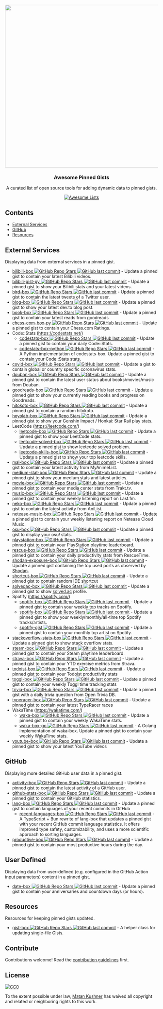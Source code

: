 <p align="center">
  <img src="https://user-images.githubusercontent.com/4658208/57482610-14f64480-7273-11e9-862e-80d9fe332311.png" width="535">
  <h3 align="center">Awesome Pinned Gists</h3>
  <p align="center">A curated list of open source tools for adding dynamic data to pinned gists.<p>
  <p align="center">
    <a href="https://awesome.re"><img src="https://awesome.re/badge.svg" alt="Awesome Lists"></a>
  </p>
</p>

## Contents

- [External Services](#external-services)
- [GitHub](#github)
- [Resources](#resources)

## External Services

Displaying data from external services in a pinned gist.

- [bilibili-box ![GitHub Repo Stars](https://img.shields.io/github/stars/KeJunMao/bilibili-box) ![GitHub last commit](https://img.shields.io/github/last-commit/KeJunMao/bilibili-box)](https://github.com/KeJunMao/bilibili-box) - Update a pinned gist to contain your latest Bilibili videos.
- [bilibili-gist-py ![GitHub Repo Stars](https://img.shields.io/github/stars/luyanci/bilibili-gist-py) ![GitHub last commit](https://img.shields.io/github/last-commit/luyanci/bilibili-gist-py)](https://github.com/luyanci/bilibili-gist-py) - Update a pinned gist to show your Bilibili stats and your latest videos.
- [bird-box ![GitHub Repo Stars](https://img.shields.io/github/stars/matchai/bird-box) ![GitHub last commit](https://img.shields.io/github/last-commit/matchai/bird-box)](https://github.com/matchai/bird-box) - Update a pinned gist to contain the latest tweets of a Twitter user.
- [blog-box ![GitHub Repo Stars](https://img.shields.io/github/stars/Aveek-Saha/blog-box) ![GitHub last commit](https://img.shields.io/github/last-commit/Aveek-Saha/blog-box)](https://github.com/Aveek-Saha/blog-box) - Update a pinned gist to show your latest dev.to blog post.
- [book-box ![GitHub Repo Stars](https://img.shields.io/github/stars/amorriscode/book-box) ![GitHub last commit](https://img.shields.io/github/last-commit/amorriscode/book-box)](https://github.com/amorriscode/book-box) - Update a pinned gist to contain your latest reads from goodreads
- [chess-com-box-py ![GitHub Repo Stars](https://img.shields.io/github/stars/sciencepal/chess-com-box-py) ![GitHub last commit](https://img.shields.io/github/last-commit/sciencepal/chess-com-box-py)](https://github.com/sciencepal/chess-com-box-py) - Update a pinned gist to contain your Chess.com Ratings.
- Code::Stats (https://codestats.net/)
    - [codestats-box ![GitHub Repo Stars](https://img.shields.io/github/stars/Ancientwood/codestats-box) ![GitHub last commit](https://img.shields.io/github/last-commit/Ancientwood/codestats-box)](https://github.com/Ancientwood/codestats-box) - Update a pinned gist to contain your daily Code::Stats.
    - [codestats-box-python ![GitHub Repo Stars](https://img.shields.io/github/stars/aksh1618/codestats-box-python) ![GitHub last commit](https://img.shields.io/github/last-commit/aksh1618/codestats-box-python)](https://github.com/aksh1618/codestats-box-python) - A Python implementation of codestats-box. Update a pinned gist to contain your Code::Stats stats.
- [covid-box ![GitHub Repo Stars](https://img.shields.io/github/stars/puf17640/covid-box) ![GitHub last commit](https://img.shields.io/github/last-commit/puf17640/covid-box)](https://github.com/puf17640/covid-box) - Update a gist to contain global or country specific coronavirus stats.
- [douban-box ![GitHub Repo Stars](https://img.shields.io/github/stars/CodeDaraW/douban-box) ![GitHub last commit](https://img.shields.io/github/last-commit/CodeDaraW/douban-box)](https://github.com/CodeDaraW/douban-box) - Update a pinned gist to contain the latest user status about books/movies/music from Douban.
- [goodreads-box ![GitHub Repo Stars](https://img.shields.io/github/stars/mdluo/goodreads-box) ![GitHub last commit](https://img.shields.io/github/last-commit/mdluo/goodreads-box)](https://github.com/mdluo/goodreads-box) - Update a pinned gist to show your currently reading books and progress on Goodreads.
- [hitokoto-box ![GitHub Repo Stars](https://img.shields.io/github/stars/greenhandatsjtu/hitokoto-box) ![GitHub last commit](https://img.shields.io/github/last-commit/greenhandatsjtu/hitokoto-box)](https://github.com/greenhandatsjtu/hitokoto-box) - Update a pinned gist to contain a random hitokoto.
- [hoyolab-box ![GitHub Repo Stars](https://img.shields.io/github/stars/yangchang-n/HoYoLab-box) ![GitHub last commit](https://img.shields.io/github/last-commit/yangchang-n/HoYoLab-box)](https://github.com/yangchang-n/HoYoLab-box) - Update a pinned gist to show your Genshin Impact / Honkai: Star Rail play stats.
- LeetCode (https://leetcode.com/)
    - [leetcode-box ![GitHub Repo Stars](https://img.shields.io/github/stars/puiiyuen/leetcode-box) ![GitHub last commit](https://img.shields.io/github/last-commit/puiiyuen/leetcode-box)](https://github.com/puiiyuen/leetcode-box) - Update a pinned gist to show your LeetCode stats.
    - [leetcode-solved-box ![GitHub Repo Stars](https://img.shields.io/github/stars/Pudding124/leetcode-solved-box) ![GitHub last commit](https://img.shields.io/github/last-commit/Pudding124/leetcode-solved-box)](https://github.com/Pudding124/leetcode-solved-box) - Update a pinned gist to show leetcode solved problem.
    - [leetcode-skills-box ![GitHub Repo Stars](https://img.shields.io/github/stars/tbeachill/leetcode-skills-box) ![GitHub last commit](https://img.shields.io/github/last-commit/tbeachill/leetcode-skills-box)](https://github.com/tbeachill/leetcode-skills-box) - Update a pinned gist to show your top leetcode skills.
- [mal-box ![GitHub Repo Stars](https://img.shields.io/github/stars/jckli/mal-box) ![GitHub last commit](https://img.shields.io/github/last-commit/jckli/mal-box)](https://github.com/jckli/mal-box) - Update a pinned gist to contain your latest activity from MyAnimeList.
- [medium-stat-box ![GitHub Repo Stars](https://img.shields.io/github/stars/kylemocode/medium-stat-box) ![GitHub last commit](https://img.shields.io/github/last-commit/kylemocode/medium-stat-box)](https://github.com/kylemocode/medium-stat-box) - Update a pinned gist to show your medium stats and latest articles.
- [movie-box ![GitHub Repo Stars](https://img.shields.io/github/stars/LuisAlejandro/movie-box) ![GitHub last commit](https://img.shields.io/github/last-commit/LuisAlejandro/movie-box)](https://github.com/LuisAlejandro/movie-box) - Update a pinned gist to contain your media center stats from Trakt.tv.
- [music-box ![GitHub Repo Stars](https://img.shields.io/github/stars/jacc/music-box) ![GitHub last commit](https://img.shields.io/github/last-commit/jacc/music-box)](https://github.com/jacc/music-box) - Update a pinned gist to contain your weekly listening report on Last.fm.
- [neko-box ![GitHub Repo Stars](https://img.shields.io/github/stars/RangerDigital/neko-box) ![GitHub last commit](https://img.shields.io/github/last-commit/RangerDigital/neko-box)](https://github.com/RangerDigital/neko-box) - Update a pinned gist to contain the latest activity from AniList.
- [netease-music-box ![GitHub Repo Stars](https://img.shields.io/github/stars/Leecason/netease-music-box) ![GitHub last commit](https://img.shields.io/github/last-commit/Leecason/netease-music-box)](https://github.com/Leecason/netease-music-box) - Update a pinned gist to contain your weekly listening report on Netease Cloud Music.
- [osu-box ![GitHub Repo Stars](https://img.shields.io/github/stars/AiverAiva/osu-box) ![GitHub last commit](https://img.shields.io/github/last-commit/AiverAiva/osu-box)](https://github.com/AiverAiva/osu-box) - Update a pinned gist to display your osu! stats.
- [playstation-box ![GitHub Repo Stars](https://img.shields.io/github/stars/Swilder-M/playstation-box) ![GitHub last commit](https://img.shields.io/github/last-commit/Swilder-M/playstation-box)](https://github.com/Swilder-M/playstation-box) - Update a pinned gist to contain your PlayStation playtime leaderboard.
- [rescue-box ![GitHub Repo Stars](https://img.shields.io/github/stars/joshghent/rescue-box) ![GitHub last commit](https://img.shields.io/github/last-commit/joshghent/rescue-box)](https://github.com/joshghent/rescue-box) - Update a pinned gist to contain your daily productivity stats from RescueTime.
- [shodan-exposure-box ![GitHub Repo Stars](https://img.shields.io/github/stars/ChrisCarini/shodan-exposure-box) ![GitHub last commit](https://img.shields.io/github/last-commit/ChrisCarini/shodan-exposure-box)](https://github.com/ChrisCarini/shodan-exposure-box) - Update a pinned gist containing the top used ports as observed by [Shodan](https://www.shodan.io/).
- [shortcut-box ![GitHub Repo Stars](https://img.shields.io/github/stars/artemnovichkov/shortcut-box) ![GitHub last commit](https://img.shields.io/github/last-commit/artemnovichkov/shortcut-box)](https://github.com/artemnovichkov/shortcut-box) - Update a pinned gist to contain random IDE shortcut
- [solvedac-box ![GitHub Repo Stars](https://img.shields.io/github/stars/abiriadev/solvedac-box) ![GitHub last commit](https://img.shields.io/github/last-commit/abiriadev/solvedac-box)](https://github.com/abiriadev/solvedac-box) - Update a pinned gist to show [solved.ac](https://solved.ac) profile.
- Spotify (https://spotify.com/)
    - [spotify-box ![GitHub Repo Stars](https://img.shields.io/github/stars/izayl/spotify-box) ![GitHub last commit](https://img.shields.io/github/last-commit/izayl/spotify-box)](https://github.com/izayl/spotify-box) - Update a pinned gist to contain your weekly top tracks on Spotify.
    - [spotify-box ![GitHub Repo Stars](https://img.shields.io/github/stars/Aveek-Saha/spotify-box) ![GitHub last commit](https://img.shields.io/github/last-commit/Aveek-Saha/spotify-box)](https://github.com/Aveek-Saha/spotify-box) - Update a pinned gist to show your weekly/monthly/all-time top Spotify tracks/artists.
    - [spotify-gist ![GitHub Repo Stars](https://img.shields.io/github/stars/mporracindie/spotify-gist) ![GitHub last commit](https://img.shields.io/github/last-commit/mporracindie/spotify-gist)](https://github.com/mporracindie/spotify-gist) - Update a pinned gist to contain your monthly top artist on Spotify.
- [stackoverflow-stats-box ![GitHub Repo Stars](https://img.shields.io/github/stars/Pudding124/stackoverflow-stats-box) ![GitHub last commit](https://img.shields.io/github/last-commit/Pudding124/stackoverflow-stats-box)](https://github.com/Pudding124/stackoverflow-stats-box) - Update a pinned gist to show stack overflow stats.
- [steam-box ![GitHub Repo Stars](https://img.shields.io/github/stars/YouEclipse/steam-box) ![GitHub last commit](https://img.shields.io/github/last-commit/YouEclipse/steam-box)](https://github.com/YouEclipse/steam-box) - Update a pinned gist to contain your Steam playtime leaderboard.
- [strava-box ![GitHub Repo Stars](https://img.shields.io/github/stars/JohnPhamous/strava-box) ![GitHub last commit](https://img.shields.io/github/last-commit/JohnPhamous/strava-box)](https://github.com/JohnPhamous/strava-box) - Update a pinned gist to contain your YTD exercise metrics from Strava.
- [todoist-box ![GitHub Repo Stars](https://img.shields.io/github/stars/joshghent/todoist-box) ![GitHub last commit](https://img.shields.io/github/last-commit/joshghent/todoist-box)](https://github.com/joshghent/todoist-box) - Update a pinned gist to contain your Todoist productivity stats
- [toggl-box ![GitHub Repo Stars](https://img.shields.io/github/stars/tobimori/toggl-box) ![GitHub last commit](https://img.shields.io/github/last-commit/tobimori/toggl-box)](https://github.com/tobimori/toggl-box) - Update a pinned gist to contain your weekly Toggl time tracking stats
- [trivia-box ![GitHub Repo Stars](https://img.shields.io/github/stars/ChrisCarini/trivia-box) ![GitHub last commit](https://img.shields.io/github/last-commit/ChrisCarini/trivia-box)](https://github.com/ChrisCarini/trivia-box) - Update a pinned gist with a daily trivia question from Open Trivia DB.
- [typeracer-box ![GitHub Repo Stars](https://img.shields.io/github/stars/tobimori/typeracer-box) ![GitHub last commit](https://img.shields.io/github/last-commit/tobimori/typeracer-box)](https://github.com/tobimori/typeracer-box) - Update a pinned gist to contain your latest TypeRacer races
- WakaTime (https://wakatime.com/)
    - [waka-box ![GitHub Repo Stars](https://img.shields.io/github/stars/matchai/waka-box) ![GitHub last commit](https://img.shields.io/github/last-commit/matchai/waka-box)](https://github.com/matchai/waka-box) - Update a pinned gist to contain your weekly WakaTime stats.
    - [waka-box-go ![GitHub Repo Stars](https://img.shields.io/github/stars/YouEclipse/waka-box-go) ![GitHub last commit](https://img.shields.io/github/last-commit/YouEclipse/waka-box-go)](https://github.com/YouEclipse/waka-box-go) - A Golang implementation of waka-box. Update a pinned gist to contain your weekly WakaTime stats.
- [youtube-box ![GitHub Repo Stars](https://img.shields.io/github/stars/SinaKhalili/youtube-box) ![GitHub last commit](https://img.shields.io/github/last-commit/SinaKhalili/youtube-box)](https://github.com/SinaKhalili/youtube-box) - Update a pinned gist to show your latest YouTube videos

## GitHub

Displaying more detailed GitHub user data in a pinned gist.

- [activity-box ![GitHub Repo Stars](https://img.shields.io/github/stars/JasonEtco/activity-box) ![GitHub last commit](https://img.shields.io/github/last-commit/JasonEtco/activity-box)](https://github.com/JasonEtco/activity-box) - Update a pinned gist to contain the latest activity of a GitHub user.
- [github-stats-box ![GitHub Repo Stars](https://img.shields.io/github/stars/bokub/github-stats-box) ![GitHub last commit](https://img.shields.io/github/last-commit/bokub/github-stats-box)](https://github.com/bokub/github-stats-box) - Update a pinned gist to contain your GitHub statistics.
- [lang-box ![GitHub Repo Stars](https://img.shields.io/github/stars/inokawa/lang-box) ![GitHub last commit](https://img.shields.io/github/last-commit/inokawa/lang-box)](https://github.com/inokawa/lang-box) - Update a pinned gist to contain languages of your recent commits in GitHub
  - [recent-languages-box ![GitHub Repo Stars](https://img.shields.io/github/stars/liby/recent-languages-box) ![GitHub last commit](https://img.shields.io/github/last-commit/liby/recent-languages-box)](https://github.com/liby/recent-languages-box) - A TypeScript + Bun rewrite of lang-box that updates a pinned gist with your recent GitHub commit language statistics. It offers improved type safety, customizability, and uses a more scientific approach to sorting languages.
- [productive-box ![GitHub Repo Stars](https://img.shields.io/github/stars/maxam2017/productive-box) ![GitHub last commit](https://img.shields.io/github/last-commit/maxam2017/productive-box)](https://github.com/maxam2017/productive-box) - Update a pinned gist to contain your most productive hours during the day.

## User Defined

Displaying data from user-defined (e.g. configured in the GitHub Action input parameters) content in a pinned gist.

- [date-box ![GitHub Repo Stars](https://img.shields.io/github/stars/kf-liu/date-box) ![GitHub last commit](https://img.shields.io/github/last-commit/kf-liu/date-box)](https://github.com/kf-liu/date-box) - Update a pinned gist to contain your anniversaries and countdown days (or hours).

## Resources

Resources for keeping pinned gists updated.

- [gist-box ![GitHub Repo Stars](https://img.shields.io/github/stars/JasonEtco/gist-box) ![GitHub last commit](https://img.shields.io/github/last-commit/JasonEtco/gist-box)](https://github.com/JasonEtco/gist-box) - A helper class for updating single-file Gists.

## Contribute

Contributions welcome! Read the [contribution guidelines](contributing.md) first.

## License

[![CC0](https://mirrors.creativecommons.org/presskit/buttons/88x31/svg/cc-zero.svg)](https://creativecommons.org/publicdomain/zero/1.0)

To the extent possible under law, [Matan Kushner](https://github.com/matchai) has waived all copyright and
related or neighboring rights to this work.
